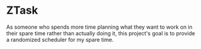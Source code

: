 # ZTask
As someone who spends more time planning what they want to work on in their spare time rather than actually doing it, this project's goal is to provide a randomized scheduler for my spare time.
